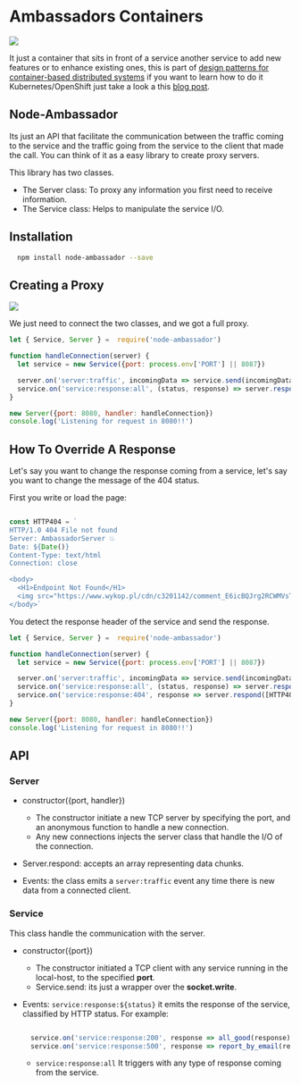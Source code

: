 # Ambassadors Containers 

![](https://github.com/cesarvr/hugo-blog/blob/master/static/istio-2/ambassador.png)

It just a container that sits in front of a service another service to add new features or to enhance existing ones, this is part of [design patterns for container-based distributed systems](https://ai.google/research/pubs/pub45406) if you want to learn how to do it Kubernetes/OpenShift just take a look a this [blog post](https://cesarvr.io/post/istio-2/). 

## Node-Ambassador 

Its just an API that facilitate the communication between the traffic coming to the service and the traffic going from the service to the client that made the call. You can think of it as a easy library to create proxy servers. 

This library has two classes.

- The Server class: To proxy any information you first need to receive information. 
- The Service class: Helps to manipulate the service I/O. 


## Installation 

```sh
  npm install node-ambassador --save
```



## Creating a Proxy 

![](https://raw.githubusercontent.com/cesarvr/hugo-blog/master/static/istio-2/relationship-objects.png)

We just need to connect the two classes, and we got a full proxy.

```js
let { Service, Server } =  require('node-ambassador')

function handleConnection(server) {
  let service = new Service({port: process.env['PORT'] || 8087})

  server.on('server:traffic', incomingData => service.send(incomingData))
  service.on('service:response:all', (status, response) => server.respond(response) )
}

new Server({port: 8080, handler: handleConnection})
console.log('Listening for request in 8080!!')
```


## How To Override A Response 

Let's say you want to change the response coming from a service, let's say you want to change the message of the 404 status.

First you write or load the page: 


```js

const HTTP404 = `
HTTP/1.0 404 File not found
Server: AmbassadorServer 💥
Date: ${Date()}
Content-Type: text/html
Connection: close

<body>
  <H1>Endpoint Not Found</H1>
  <img src="https://www.wykop.pl/cdn/c3201142/comment_E6icBQJrg2RCWMVsTm4mA3XdC9yQKIjM.gif">
</body>`
```

You detect the response header of the service and send the response. 

```js
let { Service, Server } =  require('node-ambassador')

function handleConnection(server) {
  let service = new Service({port: process.env['PORT'] || 8087})

  server.on('server:traffic', incomingData => service.send(incomingData))
  service.on('service:response:all', (status, response) => server.respond(response) )
  service.on('service:response:404', response => server.respond([HTTP404]) )
}

new Server({port: 8080, handler: handleConnection})
console.log('Listening for request in 8080!!')
```

## API 

### Server

- constructor({port, handler})  
  - The constructor initiate a new TCP server by specifying the port, and an anonymous function to handle a new connection.
  - Any new connections injects the server class that handle the I/O of the connection.

- Server.respond: accepts an array representing data chunks. 
- Events: the class emits a ``server:traffic`` event any time there is new data from a connected client.

### Service

This class handle the communication with the server.   

- constructor({port}) 
  - The constructor initiated a TCP client with any service running in the local-host, to the specified **port**. 
  - Service.send: its just a wrapper over the **socket.write**. 
    
- Events: ``service:response:${status}`` it emits the response of the service, classified by HTTP status. For example: 

  ```js

    service.on('service:response:200', response => all_good(response) )
    service.on('service:response:500', response => report_by_email(response) )
  ```


  -  ``service:response:all`` It triggers with any type of response coming from the service.















